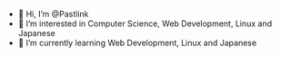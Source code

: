 - 👋 Hi, I’m @Pastlink
- 👀 I’m interested in Computer Science, Web Development, Linux and Japanese
- 🌱 I’m currently learning Web Development, Linux and Japanese

<!---
Pastlink/Pastlink is a ✨ special ✨ repository because its `README.md` (this file) appears on your GitHub profile.
You can click the Preview link to take a look at your changes.
--->
